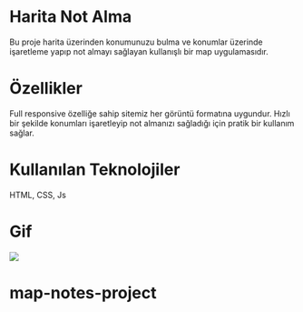 # Harita Not Alma
Bu proje harita üzerinden konumunuzu bulma ve konumlar üzerinde işaretleme yapıp not almayı sağlayan kullanışlı bir map uygulamasıdır.

# Özellikler
Full responsive özelliğe sahip sitemiz her görüntü formatına uygundur.
Hızlı bir şekilde konumları işaretleyip not almanızı sağladığı için pratik bir kullanım sağlar.

# Kullanılan Teknolojiler
HTML, CSS, Js

# Gif
![](/map.gif)
# map-notes-project
